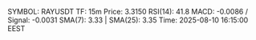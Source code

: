 SYMBOL: RAYUSDT
TF: 15m
Price: 3.3150
RSI(14): 41.8
MACD: -0.0086 / Signal: -0.0031
SMA(7): 3.33 | SMA(25): 3.35
Time: 2025-08-10 16:15:00 EEST